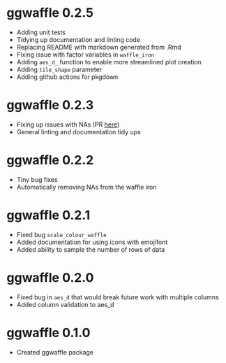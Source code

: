 # ggwaffle 0.2.5

* Adding unit tests
* Tidying up documentation and linting code
* Replacing README with markdown generated from .Rmd
* Fixing issue with factor variables in `waffle_iron`
* Adding `aes_d_` function to enable more streamlined plot creation
* Adding `tile_shape` parameter
* Adding github actions for pkgdown

# ggwaffle 0.2.3

* Fixing up issues with NAs (PR [here](https://github.com/liamgilbey/ggwaffle/pull/3))
* General linting and documentation tidy ups

# ggwaffle 0.2.2

* Tiny bug fixes
* Automatically removing NAs from the waffle iron

# ggwaffle 0.2.1

* Fixed bug `scale_colour_waffle`
* Added documentation for using icons with emojifont
* Added ability to sample the number of rows of data

# ggwaffle 0.2.0

* Fixed bug in `aes_d` that would break future work with multiple columns
* Added column validation to aes_d

# ggwaffle 0.1.0

* Created ggwaffle package
